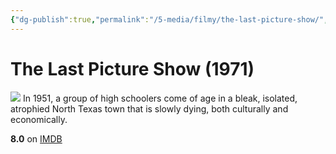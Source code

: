 ```yaml
---
{"dg-publish":true,"permalink":"/5-media/filmy/the-last-picture-show/","contentClasses":"movie","tags":["to-watch","фильм","#Drama","#Romance"],"created":"2024-01-20T05:39:04.971+07:00","updated":"2024-01-20T05:55:02.296+07:00"}
---
```


# The Last Picture Show (1971)
![](https://m.media-amazon.com/images/M/MV5BZTQ2ZjgzMTItMjk1Mi00NjdlLThmYzQtMDg1MDBmNzFhYmJlXkEyXkFqcGdeQXVyMjUzOTY1NTc@._V1_SX300.jpg)
In 1951, a group of high schoolers come of age in a bleak, isolated, atrophied North Texas town that is slowly dying, both culturally and economically.

**8.0** on [IMDB](https://www.imdb.com/title/tt0067328)
